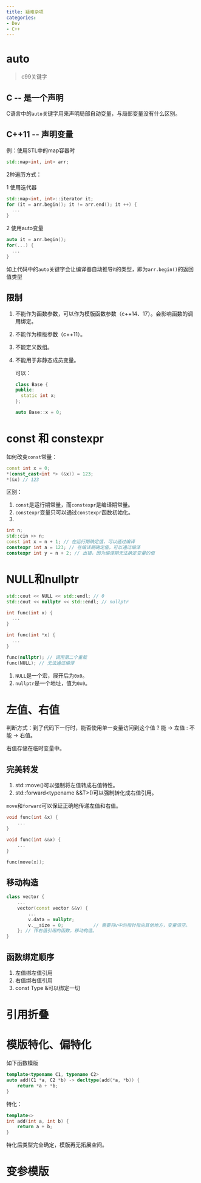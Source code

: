 ```yaml
---
title: 疑难杂项
categories:
- Dev
- C++
---
```






# auto

>   c99关键字

## C -- 是一个声明

C语言中的`auto`关键字用来声明局部自动变量，与局部变量没有什么区别。

## C++11 -- 声明变量

例：使用STL中的map容器时

```c++
std::map<int, int> arr;
```

2种遍历方式：

1 使用迭代器

```c++
std::map<int, int>::iterator it;
for (it = arr.begin(); it != arr.end(); it ++) {
  ...
}
```

2 使用auto变量

```c++
auto it = arr.begin();
for(...) {
  ...
}
```

如上代码中的`auto`关键字会让编译器自动推导it的类型，即为`arr.begin()`的返回值类型



## 限制

1.  不能作为函数参数，可以作为模版函数参数（c++14、17）。会影响函数的调用绑定。

2.  不能作为模版参数（c++11）。

3.  不能定义数组。

4.  不能用于非静态成员变量。

    可以：

    ```c++
    class Base {
    public:
      static int x;
    };
    
    auto Base::x = 0;
    ```

    

# const 和 constexpr

如何改变`const`常量：

```c++
const int x = 0;
*(const_cast<int *> (&x)) = 123;
*(&x) // 123
```

区别：

1.  `const`是运行期常量，而`constexpr`是编译期常量。
2.  `constexpr`变量只可以通过`constexpr`函数初始化。
3.  

```c++
int n;
std::cin >> n;
const int x = n + 1; // 在运行期确定值，可以通过编译
constexpr int a = 123; // 在编译期确定值，可以通过编译
constexpr int y = n + 2; // 出错，因为编译期无法确定变量的值
```



# NULL和nullptr

```c++
std::cout << NULL << std::endl; // 0
std::cout << nullptr << std::endl; // nullptr

int func(int x) {
  ...
}

int func(int *x) {
  ...
}

func(nullptr); // 调用第二个重载
func(NULL); // 无法通过编译
```

1.  `NULL`是一个宏，展开后为`0x0`。
2.  `nullptr`是一个地址，值为`0x0`。



# 左值、右值

判断方式：到了代码下一行时，能否使用单一变量访问到这个值 ? 能 -> 左值 : 不能 -> 右值。

右值存储在临时变量中。

## 完美转发

1.  std::move()可以强制将左值转成右值特性。
2.  std::forward<typename &&T>()可以强制转化成右值引用。

`move`和`forward`可以保证正确地传递左值和右值。

```c++
void func(int &x) {
  	...
}

void func(int &&x) {
  	...
}

func(move(x));
```



## 移动构造

```c++
class vector {
  	...
    vector(const vector &&v) {
      	...
        v.data = nullptr;
      	v.__size = 0;			// 需要将v中的指针指向其他地方，变量清空。   
    }; // 传右值引用的函数，移动构造。
}
```



## 函数绑定顺序

1.  左值绑左值引用
2.  右值绑右值引用
3.  const Type &可以绑定一切



# 引用折叠





# 模版特化、偏特化

如下函数模版

```c++
template<typename C1, typename C2>
auto add(C1 *a, C2 *b) -> decltype(add(*a, *b)) {
    return *a + *b;
}
```

特化：

```c++
template<>
int add(int a, int b) {
    return a + b;
}
```

特化后类型完全确定，模版再无拓展空间。





# 变参模版